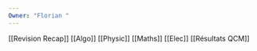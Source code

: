```yaml
---
Owner: "Florian "
---
```

[[Revision Recap]]
[[Algo]]
[[Physic]]
[[Maths]]
[[Elec]]
[[Résultats QCM]]